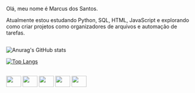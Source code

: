 Olá, meu nome é Marcus dos Santos.

Atualmente estou estudando Python, SQL, HTML, JavaScript e
explorando como criar projetos como organizadores de arquivos e automação de tarefas.
##

![Anurag's GitHub stats](https://github-readme-stats.vercel.app/api?username=MarkuzzZ&theme=dark&show_icons=true)

[![Top Langs](https://github-readme-stats.vercel.app/api/top-langs/?username=MarkuzzZ16&theme=dark&show_icons=true)](https://github.com/MarkuzzZ16/github-readme-stats)

##

<img aligh = center height="30" width="40" src="https://cdn.jsdelivr.net/gh/devicons/devicon@latest/icons/python/python-original.svg"/> <img aligh = center height="30" width="40" src="https://cdn.jsdelivr.net/gh/devicons/devicon@latest/icons/django/django-plain.svg" />  <img aligh = center height="30" width="40" src="https://cdn.jsdelivr.net/gh/devicons/devicon@latest/icons/javascript/javascript-original.svg" /> 
<img aligh = center height="30" width="40" src="https://cdn.jsdelivr.net/gh/devicons/devicon@latest/icons/html5/html5-original-wordmark.svg"/> 
<img aligh = center height="30" width="40" src="https://cdn.jsdelivr.net/gh/devicons/devicon@latest/icons/css3/css3-original-wordmark.svg" />
          
          
          

##
